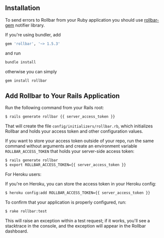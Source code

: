 ## Installation

To send errors to Rollbar from your Ruby application you should use
[rollbar-gem](http://github.com/rollbar/rollbar-gem) notifier library.

If you're using bundler, add

```ruby
gem 'rollbar', '~> 1.5.3'
```

and run

```sh
bundle install
```

otherwise you can simply

```sh
gem install rollbar
```

## Add Rollbar to Your Rails Application


Run the following command from your Rails root:

```bash
$ rails generate rollbar {{ server_access_token }}
```

That will create the file ```config/initializers/rollbar.rb```, which initializes Rollbar and holds your access token and other configuration values.

If you want to store your access token outside of your repo, run the same command without arguments and create an environment variable ```ROLLBAR_ACCESS_TOKEN``` that holds your server-side access token:

```bash
$ rails generate rollbar
$ export ROLLBAR_ACCESS_TOKEN={{ server_access_token }}
```

For Heroku users:

If you're on Heroku, you can store the access token in your Heroku config:

```bash
$ heroku config:add ROLLBAR_ACCESS_TOKEN={{ server_access_token }}
```

To confirm that your application is properly configured, run:

```bash
$ rake rollbar:test
```

This will raise an exception within a test request; if it works, you'll see a stacktrace in the console, and the exception will appear in the Rollbar dashboard.


